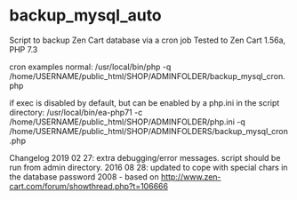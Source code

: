 # backup_mysql_auto
Script to backup Zen Cart database via a cron job
Tested to Zen Cart 1.56a, PHP 7.3

cron examples
normal:
/usr/local/bin/php -q /home/USERNAME/public_html/SHOP/ADMINFOLDER/backup_mysql_cron.php

if exec is disabled by default, but can be enabled by a php.ini in the script directory:
/usr/local/bin/ea-php71 -c /home/USERNAME/public_html/SHOP/ADMINFOLDER/php.ini -q /home/USERNAME/public_html/SHOP/ADMINFOLDERS/backup_mysql_cron.php

Changelog
2019 02 27: extra debugging/error messages. script should be run from admin directory.
2016 08 28: updated to cope with special chars in the database password 
2008 - based on  http://www.zen-cart.com/forum/showthread.php?t=106666

